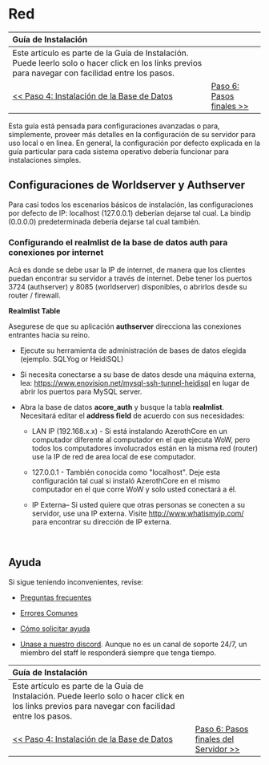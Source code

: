 # Red

| Guía de Instalación | |
| :- | :- |
| Este artículo es parte de la Guía de Instalación. Puede leerlo solo o hacer click en los links previos para navegar con facilidad entre los pasos. |
| [<< Paso 4: Instalación de la Base de Datos](database-installation.md) | [Paso 6: Pasos finales >>](final-server-steps.md) |

Esta guía está pensada para configuraciones avanzadas o para, simplemente, proveer más detalles en la configuración de su servidor para uso local o en linea. En general, la configuración por defecto explicada en la guía particular para cada sistema operativo debería funcionar para instalaciones simples.

## Configuraciones de Worldserver y Authserver

Para casi todos los escenarios básicos de instalación, las configuraciones por defecto de IP: localhost (127.0.0.1) deberían dejarse tal cual. La bindip (0.0.0.0) predeterminada debería dejarse tal cual también.

### Configurando el realmlist de la base de datos auth para conexiones por internet 

Acá es donde se debe usar la IP de internet, de manera que los clientes puedan encontrar su servidor a través de internet. Debe tener los puertos 3724 (authserver) y 8085 (worldserver) disponibles, o abrirlos desde su router / firewall.

**Realmlist Table**

Asegurese de que su aplicación **authserver** direcciona las conexiones entrantes hacia su reino.

- Ejecute su herramienta de administración de bases de datos elegida (ejemplo. SQLYog or HeidiSQL)

- Si necesita conectarse a su base de datos desde una máquina externa, lea: https://www.enovision.net/mysql-ssh-tunnel-heidisql en lugar de abrir los puertos para MySQL server.

- Abra la base de datos **acore_auth** y busque la tabla **realmlist**. Necesitará editar el **address field** de acuerdo con sus necesidades:

    - LAN IP (192.168.x.x) - Si está instalando AzerothCore en un computador diferente al computador en el que ejecuta WoW, pero todos los computadores involucrados están en la misma red (router) use la IP de red de area local de ese computador.

    - 127.0.0.1 - También conocida como "localhost". Deje esta configuración tal cual si instaló AzerothCore en el mismo computador en el que corre WoW y solo usted conectará a él.

    - IP Externa– Si usted quiere que otras personas se conecten a su servidor, use una IP externa. Visite http://www.whatismyip.com/ para encontrar su dirección de IP externa.

<br>

## Ayuda

Si sigue teniendo inconvenientes, revise:

* [Preguntas frecuentes](faq.md)

* [Errores Comunes](common-errors.md)

* [Cómo solicitar ayuda](how-to-ask-for-help.md)

* [Unase a nuestro discord](https://discord.gg/gkt4y2x). Aunque no es un canal de soporte 24/7, un miembro del staff le responderá siempre que tenga tiempo.


| Guía de Instalación | |
| :- | :- |
| Este artículo es parte de la Guía de Instalación. Puede leerlo solo o hacer click en los links previos para navegar con facilidad entre los pasos. |
| [<< Paso 4: Instalación de la Base de Datos](database-installation.md) | [Paso 6: Pasos finales del Servidor >>](final-server-steps.md) |